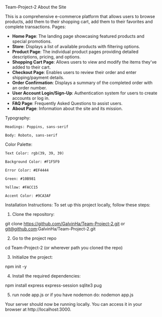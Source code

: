 Team-Project-2
About the Site

This is a comprehensive e-commerce platform that allows users to browse products, add them to their shopping cart, add them to their favorites and complete transactions.
Pages:
- **Home Page**: The landing page showcasing featured products and special promotions.
- **Store**: Displays a list of available products with filtering options.
- **Product Page**: The individual product pages providing detailed descriptions, pricing, and options.
- **Shopping Cart Page**: Allows users to view and modify the items they've added to their cart.
- **Checkout Page**: Enables users to review their order and enter shipping/payment details.
- **Order Confirmation**: Displays a summary of the completed order with an order number.
- **User Account Login/Sign-Up**: Authentication system for users to create accounts or log in.
- **FAQ Page**: Frequently Asked Questions to assist users.
- **About Page**: Information about the site and its mission.


Typography:

    Headings: Poppins, sans-serif

    Body: Roboto, sans-serif

Color Palette:

    Text Color: rgb(39, 39, 39)

    Background Color: #F1F5F9

    Error Color: #EF4444

    Green: #10B981

    Yellow: #FACC15

    Accent Color: #9CA3AF

Installation Instructions:
To set up this project locally, follow these steps:

1. Clone the repository:

git clone https://github.com/GalvinHa/Team-Project-2.git or git@github.com:GalvinHa/Team-Project-2.git

2. Go to the project repo 

cd Team-Project-2 (or wherever path you cloned the repo)

3. Initialize the project:

npm init -y

4. Install the required dependencies:

npm install express express-session sqlite3 pug

5. run node app.js or if you have nodemon do: nodemon app.js

Your server should now be running locally. You can access it in your browser at http://localhost:3000.
